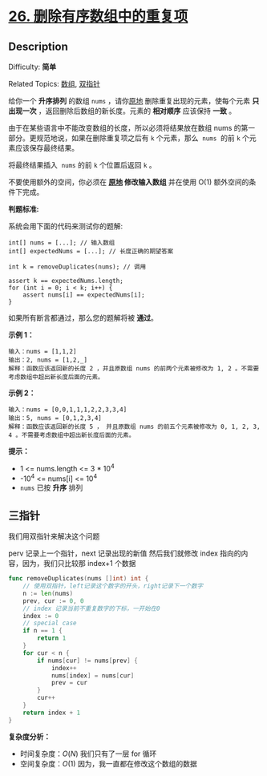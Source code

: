 # [26. 删除有序数组中的重复项](https://leetcode.cn/problems/remove-duplicates-from-sorted-array/)

## Description

Difficulty: **简单**

Related Topics: [数组](https://leetcode.cn/tag/array/), [双指针](https://leetcode.cn/tag/two-pointers/)

给你一个 **升序排列** 的数组 `nums` ，请你[原地](http://baike.baidu.com/item/%E5%8E%9F%E5%9C%B0%E7%AE%97%E6%B3%95) 删除重复出现的元素，使每个元素 **只出现一次** ，返回删除后数组的新长度。元素的 **相对顺序** 应该保持 **一致** 。

由于在某些语言中不能改变数组的长度，所以必须将结果放在数组 nums 的第一部分。更规范地说，如果在删除重复项之后有 `k` 个元素，那么  `nums`  的前 `k` 个元素应该保存最终结果。

将最终结果插入  `nums` 的前 `k` 个位置后返回 `k` 。

不要使用额外的空间，你必须在 **[原地](https://baike.baidu.com/item/%E5%8E%9F%E5%9C%B0%E7%AE%97%E6%B3%95) 修改输入数组** 并在使用 O(1) 额外空间的条件下完成。

**判题标准:**

系统会用下面的代码来测试你的题解:

```
int[] nums = [...]; // 输入数组
int[] expectedNums = [...]; // 长度正确的期望答案

int k = removeDuplicates(nums); // 调用

assert k == expectedNums.length;
for (int i = 0; i < k; i++) {
    assert nums[i] == expectedNums[i];
}
```

如果所有断言都通过，那么您的题解将被 **通过**。

**示例 1：**

```
输入：nums = [1,1,2]
输出：2, nums = [1,2,_]
解释：函数应该返回新的长度 2 ，并且原数组 nums 的前两个元素被修改为 1, 2 。不需要考虑数组中超出新长度后面的元素。
```

**示例 2：**

```
输入：nums = [0,0,1,1,1,2,2,3,3,4]
输出：5, nums = [0,1,2,3,4]
解释：函数应该返回新的长度 5 ， 并且原数组 nums 的前五个元素被修改为 0, 1, 2, 3, 4 。不需要考虑数组中超出新长度后面的元素。
```

**提示：**

- 1 <= nums.length <= 3 \* 10<sup>4</sup>
- -10<sup>4</sup> <= nums[i] <= 10<sup>4</sup>
- `nums` 已按 **升序** 排列

## 三指针

我们用双指针来解决这个问题

perv 记录上一个指针，next 记录出现的新值
然后我们就修改 index 指向的内容，因为，我们只比较那 index+1 个数据

```go
func removeDuplicates(nums []int) int {
	// 使用双指针，left记录这个数字的开头，right记录下一个数字
	n := len(nums)
	prev, cur := 0, 0
	// index 记录当前不重复数字的下标，一开始在0
	index := 0
	// special case
	if n == 1 {
		return 1
	}
	for cur < n {
		if nums[cur] != nums[prev] {
			index++
			nums[index] = nums[cur]
			prev = cur
		}
		cur++
	}
	return index + 1
}
```

**复杂度分析：**

- 时间复杂度：$O(N)$ 我们只有了一层 for 循环
- 空间复杂度：$O(1)$ 因为，我一直都在修改这个数组的数据

